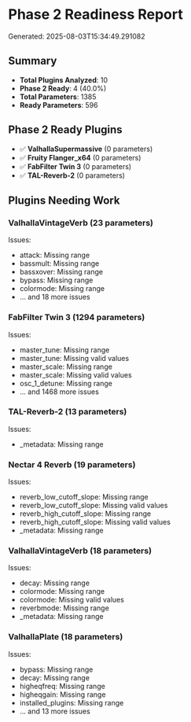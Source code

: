 # Phase 2 Readiness Report

Generated: 2025-08-03T15:34:49.291082

## Summary
- **Total Plugins Analyzed**: 10
- **Phase 2 Ready**: 4 (40.0%)
- **Total Parameters**: 1385
- **Ready Parameters**: 596

## Phase 2 Ready Plugins
- ✅ **ValhallaSupermassive** (0 parameters)
- ✅ **Fruity Flanger_x64** (0 parameters)
- ✅ **FabFilter Twin 3** (0 parameters)
- ✅ **TAL-Reverb-2** (0 parameters)

## Plugins Needing Work

### ValhallaVintageVerb (23 parameters)
Issues:
- attack: Missing range
- bassmult: Missing range
- bassxover: Missing range
- bypass: Missing range
- colormode: Missing range
- ... and 18 more issues

### FabFilter Twin 3 (1294 parameters)
Issues:
- master_tune: Missing range
- master_tune: Missing valid values
- master_scale: Missing range
- master_scale: Missing valid values
- osc_1_detune: Missing range
- ... and 1468 more issues

### TAL-Reverb-2 (13 parameters)
Issues:
- _metadata: Missing range

### Nectar 4 Reverb (19 parameters)
Issues:
- reverb_low_cutoff_slope: Missing range
- reverb_low_cutoff_slope: Missing valid values
- reverb_high_cutoff_slope: Missing range
- reverb_high_cutoff_slope: Missing valid values
- _metadata: Missing range

### ValhallaVintageVerb (18 parameters)
Issues:
- decay: Missing range
- colormode: Missing range
- colormode: Missing valid values
- reverbmode: Missing range
- _metadata: Missing range

### ValhallaPlate (18 parameters)
Issues:
- bypass: Missing range
- decay: Missing range
- higheqfreq: Missing range
- higheqgain: Missing range
- installed_plugins: Missing range
- ... and 13 more issues
